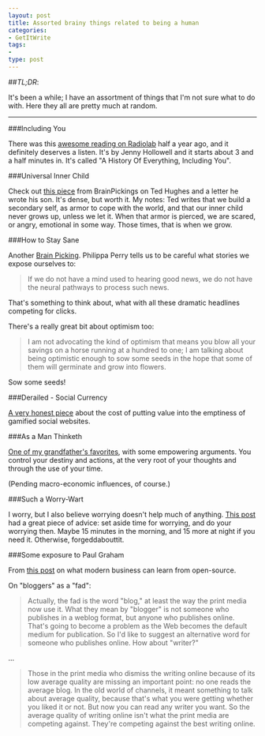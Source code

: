 ```yaml
---
layout: post
title: Assorted brainy things related to being a human
categories:
- GetItWrite
tags:
-
type: post
---
```


##*TL;DR*:

It's been a while;
I have an assortment of things that I'm not sure what to do with.
Here they all are pretty much at random.

---

###Including You

There was this [awesome reading on Radiolab](http://www.radiolab.org/story/298146-trouble-everything/)
half a year ago,
and it definitely deserves a listen.
It's by Jenny Hollowell and it starts about
3 and a half minutes in. It's called "A History Of Everything, Including You".

###Universal Inner Child

Check out [this piece](http://www.brainpickings.org/index.php/2012/09/12/ted-hughes-inner-child-letter/)
from BrainPickings on Ted Hughes and a letter he wrote his son.
It's dense, but worth it.
My notes: Ted writes that we build a secondary self,
as armor to cope with the world, and that our inner child never grows up,
unless we let it.
When that armor is pierced, we are scared, or angry, emotional in some way.
Those times, that is when we grow.

###How to Stay Sane

Another [Brain Picking](http://www.brainpickings.org/index.php/2013/02/05/how-to-stay-sane-philippa-perry/).
Philippa Perry tells us to be careful what stories we expose ourselves to:

> If we do not have a mind used to hearing good news,
> we do not have the neural pathways to process such news.

That's something to think about, what with all these dramatic headlines competing for clicks.

There's a really great bit about optimism too:

> I am not advocating the kind of optimism that means you blow all your savings on
> a horse running at a hundred to one; I am talking about being optimistic enough
> to sow some seeds in the hope that some of them will germinate and grow into
> flowers.

Sow some seeds!

###Derailed - Social Currency

[A very honest piece](http://rog.ie/blog/derailed) about the cost of putting value into the emptiness of
gamified social websites.

###As a Man Thinketh

[One of my grandfather's favorites](http://en.wikipedia.org/wiki/As_a_Man_Thinketh),
with some empowering arguments.
You control your destiny and actions,
at the very root of your thoughts and through the use of your time.

(Pending macro-economic influences, of course.)

###Such a Worry-Wart

I worry, but I also believe worrying doesn't help much of anything.
[This post](http://www.brainpickings.org/index.php/2013/07/29/kerkhof-worry-technique/) had a great piece of advice:
set aside time for worrying, and do your worrying then.
Maybe 15 minutes in the morning, and 15 more at night if you need it.
Otherwise, forgeddabouttit.

###Some exposure to Paul Graham

From [this post](http://www.paulgraham.com/opensource.html) on what
modern business can learn from open-source.

On "bloggers" as a "fad":

> Actually, the fad is the word "blog,"
at least the way the print media now use it.
What they mean by "blogger" is not someone who publishes in a weblog format,
but anyone who publishes online.
That's going to become a problem as the Web becomes the default medium for publication.
So I'd like to suggest an alternative word for someone who publishes online.
How about "writer?"

...

>	Those in the print media who dismiss the writing online
because of its low average quality are missing an important point:
no one reads the average blog.
In the old world of channels,
it meant something to talk about average quality,
because that's what you were getting whether you liked it or not.
But now you can read any writer you want.
So the average quality of writing online isn't what the print media are competing against.
They're competing against the best writing online.
